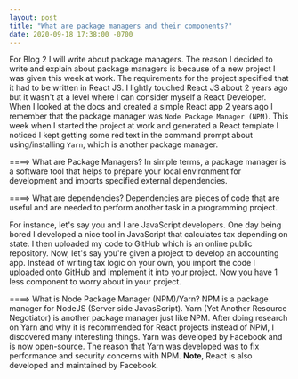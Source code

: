 ```yaml
---
layout: post
title: "What are package managers and their components?"
date: 2020-09-18 17:38:00 -0700
---
```

For Blog 2 I will write about package managers. The reason I decided to write and explain about package managers is because of a new project I was given this week at work. The requirements for the project specified that it had to be written in React JS. I lightly touched React JS about 2 years ago but it wasn't at a level where I can consider myself a React Developer. When I looked at the docs and created a simple React app 2 years ago I remember that the package manager was `Node Package Manager (NPM)`. This week when I started the project at work and generated a React template I noticed I kept getting some red text in the command prompt about using/installing `Yarn`, which is another package manager. 

====> What are Package Managers?
In simple terms, a package manager is a software tool that helps to prepare your local environment for development and imports specified external dependencies. 

====> What are dependencies?
Dependencies are pieces of code that are useful and are needed to perform another task in a programming project.

For instance, let's say you and I are JavaScript developers. One day being bored I developed a nice tool in JavaScript that calculates tax depending on state. I then uploaded my code to GitHub which is an online public repository. Now, let's say you're given a project to develop an accounting app. Instead of writing tax logic on your own, you import the code I uploaded onto GitHub and implement it into your project. Now you have 1 less component to worry about in your project.

====> What is Node Package Manager (NPM)/Yarn?
NPM is a package manager for NodeJS (Server side JavasScript). Yarn (Yet Another Resource Negotiator) is another package manager just like NPM. After doing research on Yarn and why it is recommended for React projects instead of NPM, I discovered many interesting things. Yarn was developed by Facebook and is now open-source. The reason that Yarn was developed was to fix performance and security concerns with NPM. **Note**, React is also developed and maintained by Facebook.